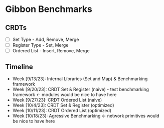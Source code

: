 # Gibbon Benchmarks

## CRDTs
- [ ] Set Type - Add, Remove, Merge
- [ ] Register Type - Set, Merge
- [ ] Ordered List - Insert, Remove, Merge

## Timeline
- Week [9/13/23]: Internal Libraries (Set and Map) & Benchmarking framework
- Week [9/20/23]: CRDT Set & Register (naive) - test benchmarking framework <- modules would be nice to have here
- Week [9/27/23]: CRDT Ordered List (naive)
- Week [10/4/23]: CRDT Set & Register (optimized)
- Week [10/11/23]: CRDT Ordered List (optimized)
- Week [10/18/23]: Agressive Benchmarking <- network primitives would be nice to have here
